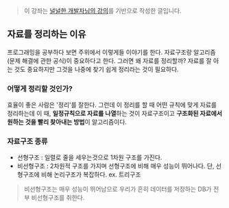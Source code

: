 > 이 강좌는 [널널한 개발자님의 강의](https://www.inflearn.com/course/%EB%84%93%EA%B3%A0%EC%96%95%EA%B2%8C-%EC%BB%B4%EA%B3%B5-%EC%A0%84%EA%B3%B5%EC%9E%90/dashboard)를 기반으로 작성한 글입니다.

## 자료를 정리하는 이유

프로그래밍을 공부하다 보면 주위에서 이렇게들 이야기를 한다. 자료구조랑 알고리즘(문제 해결에 관한 공식)이 중요하다고 한다. 그러면 왜 자료를 정리할까? 자료를 잘 아는 것도 중요하지만 그것을 나중에 찾기 쉽게 정리라는 것이 필요하다.

### 어떻게 정리할 것인가?

효율이 좋은 사람은 '정리'를 잘한다. 그런데 이 정리를 할 때 어떤 규칙에 맞게 자료를 정리하는데 이 때, **일정규칙으로 자료를 나열**하는 것이 자료구조이고 **구조화된 자료에서 원하는 것을 빨리 찾아내는 방법**이 알고리즘이다.

### 자료구조 종류

- 선형구조 : 일렬로 줄을 세우는것으로 1차원 구조를 가진다.
- 비선형구조 : 2차원적 구조를 가지며 선형구조에 비해 매우 성능이 뛰어나다. 단, 선형구조에 비해 논리구조가 복잡하다. ex. 트리구조

> 비선형구조는 매우 성능이 뛰어남으로 우리가 흔히 데이터를 저장하는 DB가 전부 비선형구조를 취한다.
